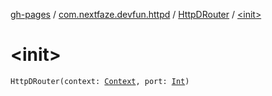 [gh-pages](../../index.md) / [com.nextfaze.devfun.httpd](../index.md) / [HttpDRouter](index.md) / [&lt;init&gt;](./-init-.md)

# &lt;init&gt;

`HttpDRouter(context: `[`Context`](https://developer.android.com/reference/android/content/Context.html)`, port: `[`Int`](https://kotlinlang.org/api/latest/jvm/stdlib/kotlin/-int/index.html)`)`